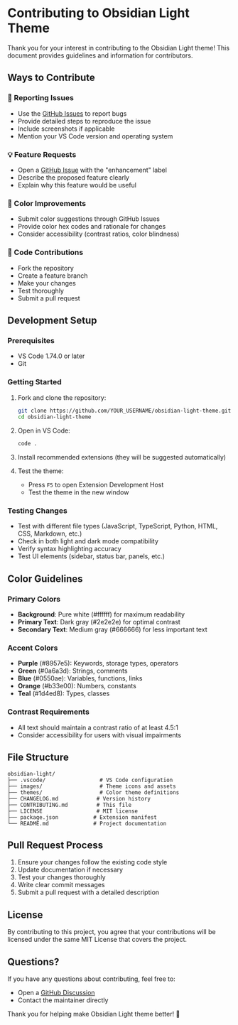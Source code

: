# Contributing to Obsidian Light Theme

Thank you for your interest in contributing to the Obsidian Light theme! This document provides guidelines and information for contributors.

## Ways to Contribute

### 🐛 Reporting Issues
- Use the [GitHub Issues](https://github.com/narcilee7/obsidian-light-theme/issues) to report bugs
- Provide detailed steps to reproduce the issue
- Include screenshots if applicable
- Mention your VS Code version and operating system

### 💡 Feature Requests
- Open a [GitHub Issue](https://github.com/narcilee7/obsidian-light-theme/issues) with the "enhancement" label
- Describe the proposed feature clearly
- Explain why this feature would be useful

### 🎨 Color Improvements
- Submit color suggestions through GitHub Issues
- Provide color hex codes and rationale for changes
- Consider accessibility (contrast ratios, color blindness)

### 🔧 Code Contributions
- Fork the repository
- Create a feature branch
- Make your changes
- Test thoroughly
- Submit a pull request

## Development Setup

### Prerequisites
- VS Code 1.74.0 or later
- Git

### Getting Started
1. Fork and clone the repository:
   ```bash
   git clone https://github.com/YOUR_USERNAME/obsidian-light-theme.git
   cd obsidian-light-theme
   ```

2. Open in VS Code:
   ```bash
   code .
   ```

3. Install recommended extensions (they will be suggested automatically)

4. Test the theme:
   - Press `F5` to open Extension Development Host
   - Test the theme in the new window

### Testing Changes
- Test with different file types (JavaScript, TypeScript, Python, HTML, CSS, Markdown, etc.)
- Check in both light and dark mode compatibility
- Verify syntax highlighting accuracy
- Test UI elements (sidebar, status bar, panels, etc.)

## Color Guidelines

### Primary Colors
- **Background**: Pure white (#ffffff) for maximum readability
- **Primary Text**: Dark gray (#2e2e2e) for optimal contrast
- **Secondary Text**: Medium gray (#666666) for less important text

### Accent Colors
- **Purple** (#8957e5): Keywords, storage types, operators
- **Green** (#0a6a3d): Strings, comments
- **Blue** (#0550ae): Variables, functions, links
- **Orange** (#b33e00): Numbers, constants
- **Teal** (#1d4ed8): Types, classes

### Contrast Requirements
- All text should maintain a contrast ratio of at least 4.5:1
- Consider accessibility for users with visual impairments

## File Structure
```
obsidian-light/
├── .vscode/                 # VS Code configuration
├── images/                  # Theme icons and assets
├── themes/                  # Color theme definitions
├── CHANGELOG.md            # Version history
├── CONTRIBUTING.md         # This file
├── LICENSE                 # MIT license
├── package.json           # Extension manifest
└── README.md              # Project documentation
```

## Pull Request Process
1. Ensure your changes follow the existing code style
2. Update documentation if necessary
3. Test your changes thoroughly
4. Write clear commit messages
5. Submit a pull request with a detailed description

## License
By contributing to this project, you agree that your contributions will be licensed under the same MIT License that covers the project.

## Questions?
If you have any questions about contributing, feel free to:
- Open a [GitHub Discussion](https://github.com/narcilee7/obsidian-light-theme/discussions)
- Contact the maintainer directly

Thank you for helping make Obsidian Light theme better! 🎨
